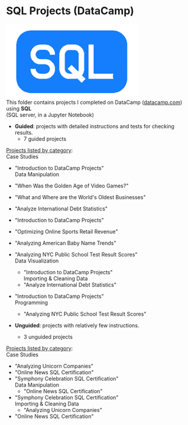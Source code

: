 # SQL Projects (DataCamp)  
![SQL Logo](../../assets/SQL.png)   
This folder contains projects I completed on DataCamp ([datacamp.com](datacamp.com)) using **SQL**   
(SQL server, in a Jupyter Notebook)

- **Guided**: projects with detailed instructions and tests for checking results.
    - 7 guided projects

<ins>Projects listed by category</ins>:   
Case Studies   
  - "Introduction to DataCamp Projects"   
Data Manipulation   
  - "When Was the Golden Age of Video Games?"   
- "What and Where are the World's Oldest Businesses"   
- "Analyze International Debt Statistics"   
- "Introduction to DataCamp Projects"   
- "Optimizing Online Sports Retail Revenue"   
- "Analyzing American Baby Name Trends"   
- "Analyzing NYC Public School Test Result Scores"   
Data Visualization   
  - "Introduction to DataCamp Projects"   
Importing & Cleaning Data   
  - "Analyze International Debt Statistics"   
- "Introduction to DataCamp Projects"   
Programming   
  - "Analyzing NYC Public School Test Result Scores"   



- **Unguided**: projects with relatively few instructions.
    - 3 unguided projects
    
<ins>Projects listed by category</ins>:   
Case Studies   
  - "Analyzing Unicorn Companies"   
- "Online News SQL Certification"   
- "Symphony Celebration SQL Certification"   
Data Manipulation   
  - "Online News SQL Certification"   
- "Symphony Celebration SQL Certification"   
Importing & Cleaning Data   
  - "Analyzing Unicorn Companies"   
- "Online News SQL Certification"   

